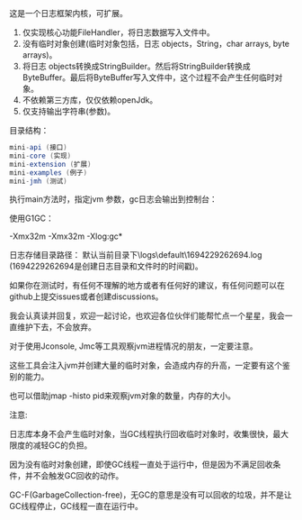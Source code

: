 这是一个日志框架内核，可扩展。

1. 仅实现核心功能FileHandler，将日志数据写入文件中。
2. 没有临时对象创建(临时对象包括，日志 objects，String，char arrays, byte arrays)。
3. 将日志 objects转换成StringBuilder。然后将StringBuilder转换成ByteBuffer。最后将ByteBuffer写入文件中，这个过程不会产生任何临时对象。
4. 不依赖第三方库，仅仅依赖openJdk。
5. 仅支持输出字符串(参数)。

目录结构：

```java
mini-api (接口)
mini-core (实现)
mini-extension (扩展)
mini-examples (例子)
mini-jmh (测试)
```

执行main方法时，指定jvm 参数，gc日志会输出到控制台：

使用G1GC：

-Xmx32m -Xmx32m -Xlog:gc*

日志存储目录路径：
默认当前目录下\logs\default\1694229262694.log (1694229262694是创建日志目录和文件时的时间戳)。

如果你在测试时，有任何不理解的地方或者有任何好的建议，有任何问题可以在github上提交issues或者创建discussions。

我会认真读并回复，欢迎一起讨论，也欢迎各位伙伴们能帮忙点一个星星，我会一直维护下去，不会放弃。

对于使用Jconsole, Jmc等工具观察jvm进程情况的朋友，一定要注意。

这些工具会注入jvm并创建大量的临时对象，会造成内存的升高，一定要有这个鉴别的能力。

也可以借助jmap -histo pid来观察jvm对象的数量，内存的大小。

注意:

日志库本身不会产生临时对象，当GC线程执行回收临时对象时，收集很快，最大限度的减轻GC的负担。

因为没有临时对象创建，即使GC线程一直处于运行中，但是因为不满足回收条件，并不会触发GC回收的动作。

GC-F(GarbageCollection-free)，无GC的意思是没有可以回收的垃圾，并不是让GC线程停止，GC线程一直在运行中。
